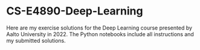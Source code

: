 # CS-E4890-Deep-Learning

Here are my exercise solutions for the Deep Learning course presented by Aalto University in 2022. The Python notebooks include all instructions and my submitted solutions.

